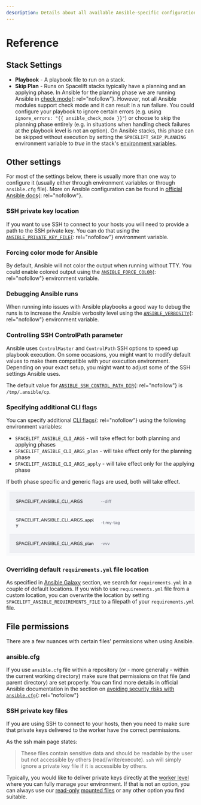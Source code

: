 ```yaml
---
description: Details about all available Ansible-specific configuration options.
---
```


# Reference

## Stack Settings

- **Playbook** - A playbook file to run on a stack.
- **Skip Plan** - Runs on Spacelift stacks typically have a planning and an applying phase. In Ansible for the planning phase we are running Ansible in [check mode](https://docs.ansible.com/ansible/latest/user_guide/playbooks_checkmode.html#using-check-mode){: rel="nofollow"}. However, not all Ansible modules support check mode and it can result in a run failure. You could configure your playbook to ignore certain errors (e.g. using `ignore_errors: "{{ ansible_check_mode }}"`) or choose to skip the planning phase entirely (e.g. in situations when handling check failures at the playbook level is not an option). On Ansible stacks, this phase can be skipped without execution by setting the `SPACELIFT_SKIP_PLANNING` environment variable to _true_ in the stack's [environment variables](../../concepts/configuration/environment.md#environment-variables).

## Other settings

For most of the settings below, there is usually more than one way to configure it (usually either through environment variables or through `ansible.cfg` file). More on Ansible configuration can be found in [official Ansible docs](https://docs.ansible.com/ansible/latest/reference_appendices/config.html){: rel="nofollow"}.

### SSH private key location

If you want to use SSH to connect to your hosts you will need to provide a path to  the SSH private key. You can do that using the [`ANSIBLE_PRIVATE_KEY_FILE`](https://docs.ansible.com/ansible/latest/reference_appendices/config.html#default-private-key-file){: rel="nofollow"} environment variable.

### Forcing color mode for Ansible

By default, Ansible will not color the output when running without TTY. You could enable colored output using the [`ANSIBLE_FORCE_COLOR`](https://docs.ansible.com/ansible/latest/reference_appendices/config.html#ansible-force-color){: rel="nofollow"} environment variable.

### Debugging Ansible runs

When running into issues with Ansible playbooks a good way to debug the runs is to increase the Ansible verbosity level using the [`ANSIBLE_VERBOSITY`](https://docs.ansible.com/ansible/latest/reference_appendices/config.html#default-verbosity){: rel="nofollow"} environment variable.

### Controlling SSH ControlPath parameter

Ansible uses `ControlMaster` and `ControlPath` SSH options to speed up playbook execution. On some occasions, you might want to modify default values to make them compatible with your execution environment. Depending on your exact setup, you might want to adjust some of the SSH settings Ansible uses.

The default value for [`ANSIBLE_SSH_CONTROL_PATH_DIR`](https://docs.ansible.com/ansible/2.5/reference_appendices/config.html#ansible-ssh-control-path-dir){: rel="nofollow"} is `/tmp/.ansible/cp`.

### Specifying additional CLI flags

You can specify additional [CLI flags](https://docs.ansible.com/ansible/latest/cli/ansible-playbook.html#common-options){: rel="nofollow"} using the following environment variables:

- `SPACELIFT_ANSIBLE_CLI_ARGS` - will take effect for both planning and applying phases
- `SPACELIFT_ANSIBLE_CLI_ARGS_plan` - will take effect only for the planning phase
- `SPACELIFT_ANSIBLE_CLI_ARGS_apply` - will take effect only for the applying phase

If both phase specific and generic flags are used, both will take effect.

![Ansible CLI flags](../../assets/screenshots/ansible/ansible_cli_flags.png)

### Overriding default `requirements.yml` file location

As specified in [Ansible Galaxy](ansible-galaxy.md#ansible-galaxy) section, we search for `requirements.yml` in a couple of default locations. If you wish to use `requirements.yml` file from a custom location, you can overwrite the location by setting `SPACELIFT_ANSIBLE_REQUIREMENTS_FILE` to a filepath of your `requirements.yml` file.

## File permissions

There are a few nuances with certain files' permissions when using Ansible.

### ansible.cfg

If you use `ansible.cfg` file within a repository (or - more generally - within the current working directory) make sure that permissions on that file (and parent directory) are set properly. You can find more details in official Ansible documentation in the section on [avoiding security risks with `ansible.cfg`](https://docs.ansible.com/ansible/2.5/reference_appendices/config.html#avoiding-security-risks-with-ansible-cfg-in-the-current-directory){: rel="nofollow"}

### SSH private key files

If you are using SSH to connect to your hosts, then you need to make sure that private keys delivered to the worker have the correct permissions.

As the ssh main page states:
> These files contain sensitive data and should be readable by the user but not accessible by others (read/write/execute). `ssh` will simply ignore a private key file if it is accessible by others.

Typically, you would like to deliver private keys directly at the [worker level](../../concepts/worker-pools) where you can fully manage your environment. If that is not an option, you can always use our [read-only](../../concepts/configuration/environment.md#a-note-on-visibility) [mounted files](../../concepts/configuration/environment.md#mounted-files) or any other option you find suitable.

